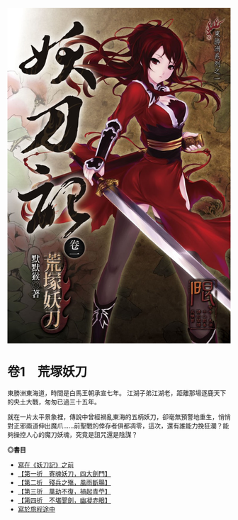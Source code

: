 ![COVER](./assets/001_cover.jpg)

# 卷1　荒塚妖刀

東勝洲東海道，時間是白馬王朝承宣七年。 江湖子弟江湖老，距離那場逐鹿天下的央土大戰，匆匆已過三十五年。

就在一片太平景象裡，傳說中曾經禍亂東海的五柄妖刀，卻毫無預警地重生，悄悄對正邪兩道伸出魔爪……前聖戰的倖存者俱都凋零，這次，還有誰能力挽狂瀾？能夠操控人心的魔刀妖魂，究竟是詛咒還是陰謀？

**◎書目**

   * [寫在《妖刀記》之前](misc_001_1.md)
   * [【第一折　寄魂妖刀，四大劍門】](ydj001.md)
   * [【第二折　殘兵之殤，風雨斷腸】](ydj002.md)
   * [【第三折　萬劫不復，禍起青苧】](ydj003.md)
   * [【第四折　不堪聞劍，幽凝赤眼】](ydj004.md)
   * [寫於旅程途中](misc_001_2.md)